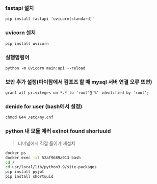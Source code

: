 ### fastapi 설치
```shell
pip install fastapi 'uvicorn[standard]'
```
### uvicorn 설치
```shell
pip install uvicorn
```
### 실행명령어
```shell
python -m uvicorn main:api --reload 
```
### 보안 추가 설정(파이참에서 컴포즈 할 때 mysql 서버 연결 오류 뜨면)
```shell
grant all privileges on *.* to 'root'@'%' identified by 'root';
```
### denide for user (bash에서 설정)
```shell
chmod 644 /etc/my.cnf
```
### python 내 모듈 에러 ex)not found shortuuid
> 터미널에서 직접 들어가 재설치
```bash
docker ps
docker exec -it 52af9689a913 bash
cd /
cd usr/local/lib/python3.9/site-packages
pip install pyjwt
pip install shortuuid
```